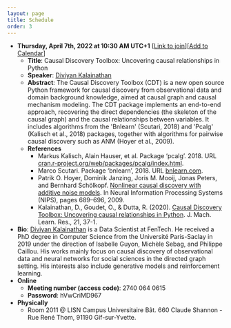 ```yaml
---
layout: page
title: Schedule
order: 3
---
```


<!-- ## Upcoming Seminar Presentations -->

* **Thursday, April 7th, 2022 at 10:30 AM UTC+1** [[Link to join](https://inria.webex.com/inria-en/j.php?MTID=m6744fb0489e22385e1538c4fef104f61)][[Add to Calendar](/files/CDT.ics)]
  - **Title**: Causal Discovery Toolbox: Uncovering causal relationships in Python
  - **Speaker**: [Diviyan Kalainathan](https://diviyan-kalainathan.github.io/)
  - **Abstract**: The Causal Discovery Toolbox (CDT) is a new open source Python framework for causal discovery from observational data and domain background knowledge, aimed at causal graph and causal mechanism modeling. The CDT package implements an end-to-end approach, recovering the direct dependencies (the skeleton of the causal graph) and the causal relationships between variables. It includes algorithms from the 'Bnlearn' (Scutari, 2018) and 'Pcalg' (Kalisch et al., 2018) packages, together with algorithms for pairwise causal discovery such as ANM (Hoyer et al., 2009).
  - **References**
     *  Markus Kalisch, Alain Hauser, et al. Package ‘pcalg’. 2018. URL [cran.r-project.org/web/packages/pcalg/index.html](https://cran.r-project.org/web/packages/pcalg/index.html).
    * Marco Scutari. Package ‘bnlearn’, 2018. URL [bnlearn.com](https://www.bnlearn.com).
    * Patrik O. Hoyer, Dominik Janzing, Joris M. Mooij, Jonas Peters, and Bernhard Schölkopf. [Nonlinear causal discovery with additive noise models](https://papers.nips.cc/paper/2008/hash/f7664060cc52bc6f3d620bcedc94a4b6-Abstract.html). In Neural Information Processing Systems (NIPS), pages 689–696, 2009.
    * Kalainathan, D., Goudet, O., & Dutta, R. (2020). [Causal Discovery Toolbox: Uncovering causal relationships in Python](https://jmlr.org/papers/v21/19-187.html). J. Mach. Learn. Res., 21, 37-1.
 * **Bio**: [Diviyan Kalainathan](https://diviyan-kalainathan.github.io/) is a Data Scientist at FenTech. He received a PhD degree in Computer Science from the Université Paris-Saclay in 2019 under the direction of Isabelle Guyon, Michèle Sebag, and Philippe Caillou. His works mainly focus on causal discovery of observational data and neural networks for social sciences in the directed graph setting. His interests also include generative models and reinforcement learning.
 * **Online**
   - **Meeting number (access code)**: 2740 064 0615
   - **Password**: hVwCriMD967
* **Physically**
  - Room 2011 @ LISN Campus Universitaire Bât. 660 Claude Shannon - Rue René Thom, 91190 Gif-sur-Yvette.